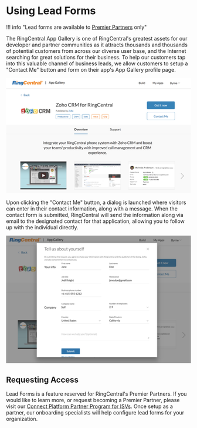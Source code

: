 # Using Lead Forms

!!! info "Lead forms are available to [Premier Partners](https://www.ringcentral.com/partner/isv) only"
    
The RingCentral App Gallery is one of RingCentral's greatest assets for our developer and partner communities as it attracts thousands and thousands of potential customers from across our diverse user base, and the Internet searching for great solutions for their business. To help our customers tap into this valuable channel of business leads, we allow customers to setup a "Contact Me" button and form on their app's App Gallery profile page.

<img src="../../img/lead-form-gallery.png" class="img-fluid">

Upon clicking the "Contact Me" button, a dialog is launched where visitors can enter in their contact information, along with a message. When the contact form is submitted, RingCentral will send the information along via email to the designated contact for that application, allowing you to follow up with the individual directly. 

<img src="../../img/lead-form-form.png" class="img-fluid">

## Requesting Access

Lead Forms is a feature reserved for RingCentral's Premier Partners. If you would like to learn more, or request becoming a Premier Partner, please visit our [Connect Platform Partner Program for ISVs](https://www.ringcentral.com/partner/isv). Once setup as a partner, our onboarding specialists will help configure lead forms for your organization.

